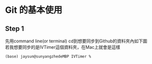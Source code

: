 # Git 的基本使用


## Step 1

先用command line(or terminal) cd到想要同步到Github的資料夾內如下圖<br>若我想要同步的是IVTimer這個資料夾，在Mac上就會是這樣

    (base) jaysun@sunyangzhedeMBP IVTimer % 

